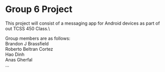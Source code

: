 # Group 6 Project
 
This project will consist of a messaging app for Android devices as part of out TCSS 450 Class.\

Group members are as follows:\
Brandon J Brassfield\
Roberto Beltran Cortez\
Hao Dinh\
Anas Gherfal\
...